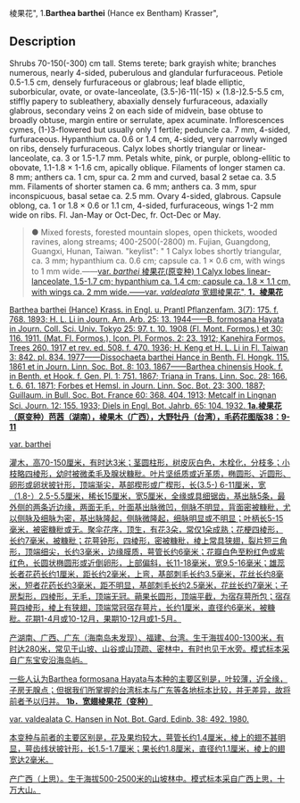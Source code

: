 棱果花",
1.**Barthea barthei** (Hance ex Bentham) Krasser",

## Description
Shrubs 70-150(-300) cm tall. Stems terete; bark grayish white; branches numerous, nearly 4-sided, puberulous and glandular furfuraceous. Petiole 0.5-1.5 cm, densely furfuraceous or glabrous; leaf blade elliptic, suborbicular, ovate, or ovate-lanceolate, (3.5-)6-11(-15) × (1.8-)2.5-5.5 cm, stiffly papery to subleathery, abaxially densely furfuraceous, adaxially glabrous, secondary veins 2 on each side of midvein, base obtuse to broadly obtuse, margin entire or serrulate, apex acuminate. Inflorescences cymes, (1-)3-flowered but usually only 1 fertile; peduncle ca. 7 mm, 4-sided, furfuraceous. Hypanthium ca. 0.6 or 1.4 cm, 4-sided, very narrowly winged on ribs, densely furfuraceous. Calyx lobes shortly triangular or linear-lanceolate, ca. 3 or 1.5-1.7 mm. Petals white, pink, or purple, oblong-ellitic to obovate, 1.1-1.8 × 1-1.6 cm, apically oblique. Filaments of longer stamen ca. 8 mm; anthers ca. 1 cm, spur ca. 2 mm and curved, basal 2 setae ca. 3.5 mm. Filaments of shorter stamen ca. 6 mm; anthers ca. 3 mm, spur inconspicuous, basal setae ca. 2.5 mm. Ovary 4-sided, glabrous. Capsule oblong, ca. 1 or 1.8 × 0.6 or 1.1 cm, 4-sided, furfuraceous, wings 1-2 mm wide on ribs. Fl. Jan-May or Oct-Dec, fr. Oct-Dec or May.

> ● Mixed forests, forested mountain slopes, open thickets, wooded ravines, along streams; 400-2500(-2800) m. Fujian, Guangdong, Guangxi, Hunan, Taiwan.
  "keylist": "
1 Calyx lobes shortly triangular, ca. 3 mm; hypanthium ca. 0.6 cm; capsule ca. 1 × 0.6 cm, with wings to 1 mm wide.——<a href='/info/Barthea barthei var. barthei?t=foc'>var. *barthei* 棱果花(原变种)
1 Calyx lobes linear-lanceolate, 1.5-1.7 cm; hypanthium ca. 1.4 cm; capsule ca. 1.8 × 1.1 cm, with wings ca. 2 mm wide.——<a href='/info/Barthea barthei var. valdealata?t=foc'>var. *valdealata* 宽翅棱果花",
**1．棱果花**

Barthea barthei (Hance) Krass. in Engl. u. Prantl Pflanzenfam. 3(7): 175. f. 768. 1893; H. L. Li in Journ. Arn. Arb. 25: 13. 1944——B. formosana Hayata in Journ. Coll. Sci. Univ. Tokyo 25: 97. t. 10. 1908 (Fl. Mont. Formos.) et 30: 116. 1911. (Mat. Fl. Formos.), Icon. Pl. Formos. 2: 23. 1912; Kanehira Formos. Trees 260. 1917 et rev. ed. 508. f. 470. 1936; H. Keng et H. L. Li in Fl. Taiwan 3: 842. pl. 834. 1977——Dissochaeta barthei Hance in Benth. Fl. Hongk. 115. 1861 et in Journ. Linn. Soc. Bot. 8: 103. 1867——Barthea chinensis Hook. f. in Benth. et Hook. f. Gen. Pl. 1: 751. 1867; Triana in Trans. Linn. Soc. 28: 166. t. 6. 61. 1871; Forbes et Hemsl. in Journ. Linn. Soc. Bot. 23: 300. 1887; Guillaum. in Bull. Soc. Bot. France 60: 368. 404. 1913; Metcalf in Lingnan Sci. Journ. 12: 155. 1933; Diels in Engl. Bot. Jahrb. 65: 104. 1932.
**1a.棱果花（原变种）芭茜（湖南），棱果木（广西），大野牡丹（台湾），毛药花图版38：9-11**

var. barthei

灌木，高70-150厘米，有时达3米；茎圆柱形，树皮灰白色，木栓化，分枝多；小枝略四棱形，幼时被微柔毛及腺状糠秕。叶片坚纸质或近革质，椭圆形、近圆形、卵形或卵状披针形，顶端渐尖，基部楔形或广楔形，长(3.5-) 6-11厘米，宽（1.8-）2.5-5.5厘米，稀长15厘米，宽5厘米，全缘或具细锯齿，基出脉5条，最外侧的两条近边缘，两面无毛，叶面基出脉微凹，侧脉不明显，背面密被糠秕，尤以侧脉及细脉为密，基出脉隆起，侧脉微隆起，细脉明显或不明显；叶柄长5-15毫米，被密糠秕或无。聚伞花序，顶生，有花3朵，常仅1朵成熟；花梗四棱形，长约7毫米，被糠秕；花萼钟形，四棱形，密被糠秕，棱上常具狭翅，裂片短三角形，顶端细尖，长约3毫米，边缘膜质，萼管长约6毫米；花瓣白色至粉红色或紫红色，长圆状椭圆形或近倒卵形，上部偏斜，长11-18毫米，宽9.5-16毫米；雄蕊长者花药长约1厘米，距长约2毫米，上弯，基部刺毛长约3.5毫米，花丝长约8毫米，短者花药长约3毫米，距不明显，基部刺毛长约2.5毫米，花丝长约7毫米；子房梨形，四棱形，无毛，顶端无冠。蒴果长圆形，顶端平截，为宿存萼所包；宿存萼四棱形，棱上有狭翅，顶端常冠宿存萼片，长约1厘米，直径约6毫米，被糠秕。花期1-4月或10-12月，果期10-12月或1-5月。

产湖南、广西、广东（海南岛未发现）、福建、台湾。生于海拔400-1300米，有时达280米，常见于山坡、山谷或山顶疏、密林中，有时也见于水旁。模式标本采自广东宝安沿海岛屿。

一些人认为Barthea formosana Hayata与本种的主要区别是，叶较薄，近全缘，子房无腺点；但据我们所掌握的台湾标本与广东等各地标本比较，并无差异，故将前者予以归并。
**1b．宽翅棱果花（变种）**

var. valdealata C. Hansen in Not. Bot. Gard. Edinb. 38: 492. 1980.

本变种与前者的主要区别是，花及果均较大，萼管长约1.4厘米，棱上的翅不甚明显，萼齿线状披针形，长1.5-1.7厘米；果长约1.8厘米，直径约1.1厘米，棱上的翅宽达2毫米。

产广西（上思）。生于海拔500-2500米的山坡林中。模式标本采自广西上思，十万大山。
